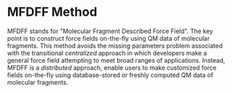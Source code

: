# MFDFF Method

MFDFF stands for "Molecular Fragment Described Force Field". The key point is to construct force fields on-the-fly using QM data of molecular fragments. This method avoids the missing parameters problem associated with the transitional *centralized* approach in which developers make a general force field attempting to meet broad ranges of applications. Instead, MFDFF is a *distributed* approach, enable users to make customized force fields on-the-fly using database-stored or freshly computed QM data of molecular fragments.


